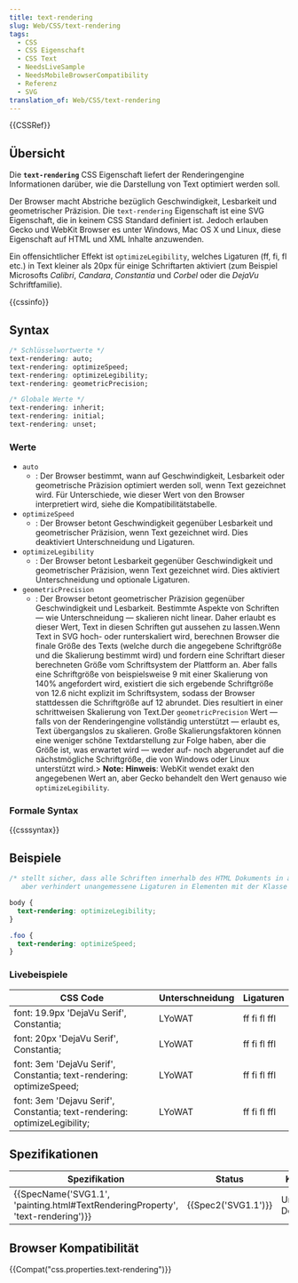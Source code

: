 ```yaml
---
title: text-rendering
slug: Web/CSS/text-rendering
tags:
  - CSS
  - CSS Eigenschaft
  - CSS Text
  - NeedsLiveSample
  - NeedsMobileBrowserCompatibility
  - Referenz
  - SVG
translation_of: Web/CSS/text-rendering
---
```

{{CSSRef}}

## Übersicht

Die **`text-rendering`** CSS Eigenschaft liefert der Renderingengine Informationen darüber, wie die Darstellung von Text optimiert werden soll.

Der Browser macht Abstriche bezüglich Geschwindigkeit, Lesbarkeit und geometrischer Präzision. Die `text-rendering` Eigenschaft ist eine SVG Eigenschaft, die in keinem CSS Standard definiert ist. Jedoch erlauben Gecko und WebKit Browser es unter Windows, Mac OS X und Linux, diese Eigenschaft auf HTML und XML Inhalte anzuwenden.

Ein offensichtlicher Effekt ist `optimizeLegibility`, welches Ligaturen (ff, fi, fl etc.) in Text kleiner als 20px für einige Schriftarten aktiviert (zum Beispiel Microsofts _Calibri_, _Candara_, _Constantia_ und _Corbel_ oder die _DejaVu_ Schriftfamilie).

{{cssinfo}}

## Syntax

```css
/* Schlüsselwortwerte */
text-rendering: auto;
text-rendering: optimizeSpeed;
text-rendering: optimizeLegibility;
text-rendering: geometricPrecision;

/* Globale Werte */
text-rendering: inherit;
text-rendering: initial;
text-rendering: unset;
```

### Werte

- `auto`
  - : Der Browser bestimmt, wann auf Geschwindigkeit, Lesbarkeit oder geometrische Präzision optimiert werden soll, wenn Text gezeichnet wird. Für Unterschiede, wie dieser Wert von den Browser interpretiert wird, siehe die Kompatibilitätstabelle.
- `optimizeSpeed`
  - : Der Browser betont Geschwindigkeit gegenüber Lesbarkeit und geometrischer Präzision, wenn Text gezeichnet wird. Dies deaktiviert Unterschneidung und Ligaturen.
- `optimizeLegibility`
  - : Der Browser betont Lesbarkeit gegenüber Geschwindigkeit und geometrischer Präzision, wenn Text gezeichnet wird. Dies aktiviert Unterschneidung und optionale Ligaturen.
- `geometricPrecision`
  - : Der Browser betont geometrischer Präzision gegenüber Geschwindigkeit und Lesbarkeit. Bestimmte Aspekte von Schriften — wie Unterschneidung — skalieren nicht linear. Daher erlaubt es dieser Wert, Text in diesen Schriften gut aussehen zu lassen.Wenn Text in SVG hoch- oder runterskaliert wird, berechnen Browser die finale Größe des Texts (welche durch die angegebene Schriftgröße und die Skalierung bestimmt wird) und fordern eine Schriftart dieser berechneten Größe vom Schriftsystem der Plattform an. Aber falls eine Schriftgröße von beispielsweise 9 mit einer Skalierung von 140% angefordert wird, existiert die sich ergebende Schriftgröße von 12.6 nicht explizit im Schriftsystem, sodass der Browser stattdessen die Schriftgröße auf 12 abrundet. Dies resultiert in einer schrittweisen Skalierung von Text.Der `geometricPrecision` Wert — falls von der Renderingengine vollständig unterstützt — erlaubt es, Text übergangslos zu skalieren. Große Skalierungsfaktoren können eine weniger schöne Textdarstellung zur Folge haben, aber die Größe ist, was erwartet wird — weder auf- noch abgerundet auf die nächstmögliche Schriftgröße, die von Windows oder Linux unterstützt wird.> **Note:** **Hinweis**: WebKit wendet exakt den angegebenen Wert an, aber Gecko behandelt den Wert genauso wie `optimizeLegibility`.

### Formale Syntax

{{csssyntax}}

## Beispiele

```css
/* stellt sicher, dass alle Schriften innerhalb des HTML Dokuments in all ihrer Pracht dargestellt werden,
   aber verhindert unangemessene Ligaturen in Elementen mit der Klasse 'foo' */

body {
  text-rendering: optimizeLegibility;
}

.foo {
  text-rendering: optimizeSpeed;
}
```

### Livebeispiele

| CSS Code                                                                  | Unterschneidung | Ligaturen    |
| ------------------------------------------------------------------------- | --------------- | ------------ |
| font: 19.9px 'DejaVu Serif', Constantia;                                  | LYoWAT          | ff fi fl ffl |
| font: 20px 'DejaVu Serif', Constantia;                                    | LYoWAT          | ff fi fl ffl |
| font: 3em 'DejaVu Serif', Constantia; text-rendering: optimizeSpeed;      | LYoWAT          | ff fi fl ffl |
| font: 3em 'Dejavu Serif', Constantia; text-rendering: optimizeLegibility; | LYoWAT          | ff fi fl ffl |

## Spezifikationen

| Spezifikation                                                                                            | Status                   | Kommentar                |
| -------------------------------------------------------------------------------------------------------- | ------------------------ | ------------------------ |
| {{SpecName('SVG1.1', 'painting.html#TextRenderingProperty', 'text-rendering')}} | {{Spec2('SVG1.1')}} | Ursprüngliche Definition |

## Browser Kompatibilität

{{Compat("css.properties.text-rendering")}}
